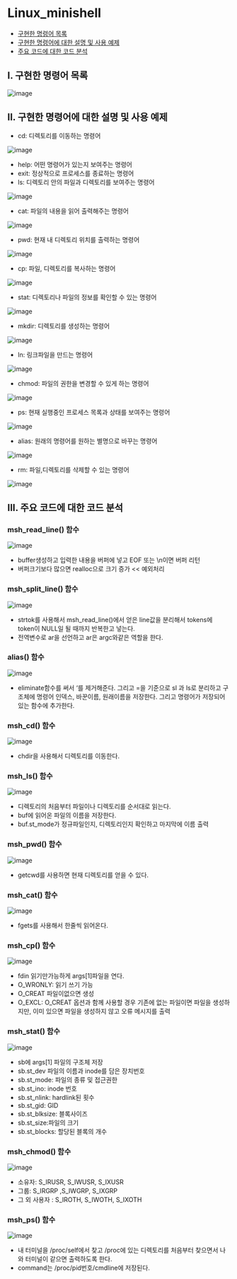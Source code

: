 # Linux_minishell

- [구현한 명령어 목록](##I)
- [구현한 명령어에 대한 설명 및 사용 예제](##II)
- [주요 코드에 대한 코드 분석](##III)

## I. 구현한 명령어 목록

![image](https://user-images.githubusercontent.com/29851704/147875922-e11d5748-17a9-438c-88bb-80e1a740edf9.png)

## II. 구현한 명령어에 대한 설명 및 사용 예제
- cd: 디렉토리를 이동하는 명령어

![image](https://user-images.githubusercontent.com/29851704/147875952-ca62d80b-61f8-42ae-8e37-dda7fb2bb8d5.png)

- help: 어떤 명령어가 있는지 보여주는 명령어
- exit: 정상적으로 프로세스를 종료하는 명령어
- ls: 디렉토리 안의 파일과 디렉토리를 보여주는 명령어

![image](https://user-images.githubusercontent.com/29851704/147875977-1ca758d3-faa2-476c-81a9-3ab54d16a810.png)

- cat: 파일의 내용을 읽어 출력해주는 명령어

![image](https://user-images.githubusercontent.com/29851704/147875998-c57c335a-3d08-4021-89a0-60f632f41783.png)

- pwd: 현재 내 디렉토리 위치를 출력하는 명령어

![image](https://user-images.githubusercontent.com/29851704/147876011-f37d1855-030d-4a92-b978-ebdbf2bb349b.png)

- cp: 파일, 디렉토리를 복사하는 명령어

![image](https://user-images.githubusercontent.com/29851704/147876020-72970b40-34ca-4cfc-8ace-a46254990fef.png)

- stat: 디렉토리나 파일의 정보를 확인할 수 있는 명령어

![image](https://user-images.githubusercontent.com/29851704/147876028-75541d4a-81ec-4f1b-a61e-055e1abb5ed1.png)

- mkdir: 디렉토리를 생성하는 명령어

![image](https://user-images.githubusercontent.com/29851704/147876058-c74de3d4-18c6-4eaf-8746-4eb77c47092b.png)

- ln: 링크파일을 만드는 명령어

![image](https://user-images.githubusercontent.com/29851704/147876070-1412a032-e93d-4006-93f1-0e3a9f17d9af.png)

- chmod: 파일의 권한을 변경할 수 있게 하는 명령어

![image](https://user-images.githubusercontent.com/29851704/147876074-b7c83150-01b8-45a0-8e9e-aa3a3e91011f.png)

- ps: 현재 실행중인 프로세스 목록과 상태를 보여주는 명령어

![image](https://user-images.githubusercontent.com/29851704/147876094-a5f1923d-2e52-4cd3-9381-85b44293f3da.png)

- alias: 원래의 명령어를 원하는 별명으로 바꾸는 명령어

![image](https://user-images.githubusercontent.com/29851704/147876106-90cb951c-76e8-4907-aba4-813811df7e5a.png)

- rm: 파일,디렉토리를 삭제할 수 있는 명령어

![image](https://user-images.githubusercontent.com/29851704/147876110-ed60a8ff-c5df-4ad7-a6ba-f59005154029.png)

## III. 주요 코드에 대한 코드 분석
### msh_read_line() 함수

![image](https://user-images.githubusercontent.com/29851704/147876128-abb8443a-1cee-40e0-86cd-b7d00ffd328e.png)

- buffer생성하고 입력한 내용을 버퍼에 넣고 EOF 또는 \n이면 버퍼 리턴
- 버퍼크기보다 많으면 realloc으로 크기 증가  << 예외처리

### msh_split_line() 함수

![image](https://user-images.githubusercontent.com/29851704/147876164-75274fd9-bbb8-4c9b-a2d5-d2c165320be1.png)

- strtok를 사용해서 msh_read_line()에서 얻은 line값을 분리해서 tokens에 token이 NULL일 될 때까지 반복한고 넣는다.
- 전역변수로 ar을 선언하고 ar은 argc와같은 역할을 한다.

### alias() 함수

![image](https://user-images.githubusercontent.com/29851704/147876232-89d10ad2-c00f-4654-84c3-ad97c33d6e63.png)

- eliminate함수를 써서 ‘를 제거해준다. 그리고 =을 기준으로 sl 과 ls로 분리하고 구조체에 명령어 인덱스, 바꾼이름, 원래이름을 저장한다. 그리고 명령어가 저장되어있는 함수에 추가한다.

### msh_cd() 함수

![image](https://user-images.githubusercontent.com/29851704/147876245-e13e74d9-69db-4631-9ae6-54132de28472.png)

- chdir을 사용해서 디렉토리를 이동한다.

### msh_ls() 함수

![image](https://user-images.githubusercontent.com/29851704/147876262-601c1f71-34be-4e51-907d-10d8960da19f.png)

- 디렉토리의 처음부터 파일이나 디렉토리를 순서대로 읽는다.
- buf에 읽어온 파일의 이름을 저장한다.
- buf.st_mode가 정규파일인지, 디렉토리인지 확인하고 마지막에 이름 출력

### msh_pwd() 함수

![image](https://user-images.githubusercontent.com/29851704/147876268-fb2306d1-c61a-4e3e-b279-b9c3bd0e5175.png)

- getcwd를 사용하면 현재 디렉토리를 얻을 수 있다.

### msh_cat() 함수

![image](https://user-images.githubusercontent.com/29851704/147876276-78ccf504-d9a7-4f7b-bf92-8851fdf04fad.png)

- fgets를 사용해서 한줄씩 읽어온다.

### msh_cp() 함수

![image](https://user-images.githubusercontent.com/29851704/147876287-7e138f69-1980-443a-8de1-ffd3d70273fa.png)

- fdin 읽기만가능하게 args[1]파일을 연다.
- O_WRONLY: 읽기 쓰기 가능
- O_CREAT 파일이없으면 생성
- O_EXCL: O_CREAT 옵션과 함께 사용할 경우 기존에 없는 파일이면 파일을 생성하지만, 이미 있으면 파일을 생성하지 않고 오류 메시지를 출력

### msh_stat() 함수

![image](https://user-images.githubusercontent.com/29851704/147876294-ecb784a3-e5c3-4e33-b716-dfb33702a92c.png)

- sb에 args[1] 파일의 구조체 저장
- sb.st_dev 파일의 이름과 inode를 담은 장치번호
- sb.st_mode: 파일의 종류 및 접근권한
- sb.st_ino: inode 번호
- sb.st_nlink: hardlink된 횟수
- sb.st_gid: GID
- sb.st_blksize: 블록사이즈
- sb.st_size:파일의 크기
- sb.st_blocks: 할당된 블록의 개수 

### msh_chmod() 함수

![image](https://user-images.githubusercontent.com/29851704/147876309-4de05d81-08f5-4693-8075-da579ff57066.png)


- 소유자: S_IRUSR, S_IWUSR, S_IXUSR
- 그룹: S_IRGRP ,S_IWGRP, S_IXGRP
- 그 외 사용자 : S_IROTH, S_IWOTH, S_IXOTH 

### msh_ps() 함수

![image](https://user-images.githubusercontent.com/29851704/147876316-dab592f1-eb01-4c2e-a9d6-3a5f27a984a8.png)

- 내 터미널을 /proc/self에서 찾고 /proc에 있는 디렉토리를 처음부터 찾으면서 나와 터미널이 같으면 출력하도록 한다. 
- command는 /proc/pid번호/cmdline에 저장된다.

